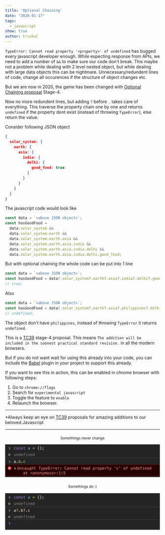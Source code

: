 ```yaml
---
title: 'Optional Chaining'
date: "2020-01-17"
tags:
  - javascript
show: true
author: trishul
---
```


`TypeError: Cannot read property '<property>' of undefined` has bugged every javascript developer enough. While expecting response from APIs, we need to add a number of `&&` to make sure our code don't break. This maybe not a problem while dealing with 2 level nested object, but while dealing with large data objects this can be nightmare. Unnecessary/redundent lines of code, change all occurences if the structure of object changes etc.

But we are now in 2020, the game has been changed with [Optional Chaining proposal](https://github.com/tc39/proposal-optional-chaining) Stage-4.

Now no more redundent lines, but adding `?` before `.` takes care of everything. This traverse the property chain one by one and returns `undefined` if the property dont exist (instead of throwing `TypeError`), else return the value.

Consider following JSON object
```json
{
  solar_system: {
    earth: {
      asia: {
        india: {
          delhi: {
            good_food: true
          }
        }
      }
    }
  }
}
```

The javascript code would look like
```javascript
const data = `<above JSON object>`;
const hasGoodFood = 
  data.solar_system &&
  data.solar_system.earth &&
  data.solar_system.earth.asia &&
  data.solar_system.earth.asia.india &&
  data.solar_system.earth.asia.india.delhi &&
  data.solar_system.earth.asia.india.delhi.good_food;
```

But with optional chaining the whole code can be put into 1 line
```javascript
const data = `<above JSON object>`;
const hasGoodFood = data?.solar_system?.earth?.asia?.india?.delhi?.good_food;
// true;
```

Also
```javascript
const data = `<above JSON object>`;
const hasGoodFood = data?.solar_system?.earth?.asia?.philippines?.delhi?.good_food;
// undefined;
```
The object don't have `philippines`, instead of throwing `TypeError` it returns `undefined`.

This is a [TC39](https://tc39.es/process-document) stage-4 proposal. This means `The addition will be included in the soonest practical standard revision.` in all the modern browsers.

But if you do not want wait for using this already into your code, you can include the [Babel](https://babeljs.io/docs/en/next/babel-plugin-proposal-optional-chaining.html) plugin in your project to support this already.

If you want to see this in action, this can be enabled in chrome browser with following steps:
1. Go to `chrome://flags`
2. Search for `experimental javascript`
3. Toggle the feature to `enable`
4. Relaunch the browser.

---
*Always keep an eye on [TC39](https://github.com/tc39/proposals) proposals for amazing additions to our beloved Javascript

---
  
    




<center><sub>Somethings never change</sub></center>

![Without Optional chaining](./withoutOC.png)

<center><sub>Somethings do :) </sub></center>

![With Optional chaining](./withOC.png)
